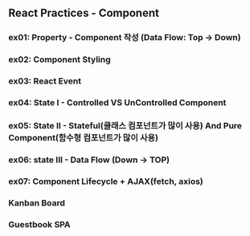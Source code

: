 ## React Practices - Component

### ex01: Property - Component 작성 (Data Flow: Top -> Down)
### ex02: Component Styling         
### ex03: React Event               
### ex04: State I - Controlled VS UnControlled Component
### ex05: State II - Stateful(클래스 컴포넌트가 많이 사용) And Pure Component(함수형 컴포넌트가 많이 사용)
### ex06: state III - Data Flow (Down -> TOP)
### ex07: Component Lifecycle + AJAX(fetch, axios)

### Kanban Board
### Guestbook SPA